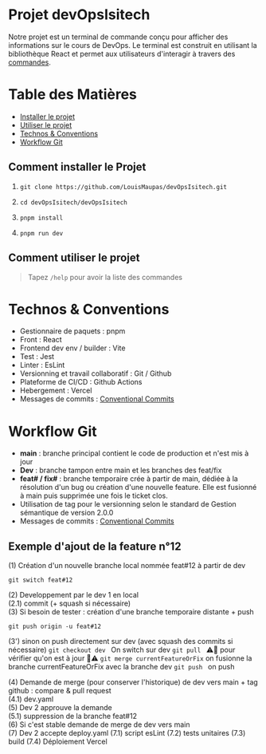 # Projet devOpsIsitech
Notre projet est un terminal de commande conçu pour afficher des informations sur le cours de DevOps. Le terminal est construit en utilisant la bibliothèque React et permet aux utilisateurs d'interagir à travers des [commandes](#comment-utiliser-le-projet).

# Table des Matières
- [Installer le projet](#comment-installer-le-projet)
- [Utiliser le projet](#comment-utiliser-le-projet)
- [Technos & Conventions](#technos--conventions)
- [Workflow Git](#workflow-git)


## Comment installer le Projet 

1. `git clone https://github.com/LouisMaupas/devOpsIsitech.git`

2. `cd devOpsIsitech/devOpsIsitech`

3. `pnpm install`

4. `pnpm run dev`

## Comment utiliser le projet
> Tapez `/help` pour avoir la liste des commandes

# Technos & Conventions
- Gestionnaire de paquets : pnpm  
- Front : React  
- Frontend dev env / builder : Vite  
- Test : Jest  
- Linter : EsLint  
- Versionning et travail collaboratif : Git / Github  
- Plateforme de CI/CD : Github Actions  
- Hebergement : Vercel 
- Messages de commits : [Conventional Commits](https://www.conventionalcommits.org/en/v1.0.0/)

# Workflow Git
- **main** : branche principal contient le code de production et n'est mis à jour 
- **Dev** : branche tampon entre main et les branches des feat/fix
- **feat# / fix#** : branche temporaire crée à partir de main, dédiée à la résolution d'un bug ou création d'une nouvelle feature. Elle est fusionné à main puis supprimée une fois le ticket clos.
- Utilisation de tag pour le versionning selon le standard de Gestion sémantique de version 2.0.0
- Messages de commits : [Conventional Commits](https://www.conventionalcommits.org/en/v1.0.0/)

## Exemple d'ajout de la feature n°12

(1) Création d'un nouvelle branche local nommée feat#12 à partir de dev
```
git switch feat#12
```
(2) Developpement par le dev 1 en local  
(2.1) commit (+ squash si nécessaire)  
(3) Si besoin de tester : création d'une branche temporaire distante + push
```
git push origin -u feat#12
```
(3') sinon on push directement sur dev (avec squash des commits si nécessaire)
```git checkout dev ``` On switch sur dev
```git pull ``` ⚠️🔺 pour vérifier qu'on est à jour 🔺⚠️
```git merge currentFeatureOrFix``` on fusionne la branche currentFeatureOrFix avec la branche dev
```git push ``` on push

(4) Demande de merge (pour conserver l'historique) de dev vers main + tag
github : compare & pull request  
    (4.1) dev.yaml  
(5) Dev 2 approuve la demande  
    (5.1) suppression de la branche feat#12  
(6) Si c'est stable demande de merge de dev vers main  
(7) Dev 2 accepte
    deploy.yaml
    (7.1) script esLint
    (7.2) tests unitaires
    (7.3) build
    (7.4) Déploiement Vercel
